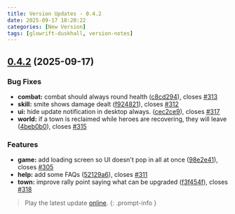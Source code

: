 ```yaml
---
title: Version Updates - 0.4.2
date: 2025-09-17 18:20:22
categories: [New Version]
tags: [glowrift-duskhall, version-notes]
---
```



## [0.4.2](https://github.com/felfhenor/glowrift-duskhall/compare/v0.4.1...v0.4.2) (2025-09-17)


### Bug Fixes

* **combat:** combat should always round health ([c8cd294](https://github.com/felfhenor/glowrift-duskhall/commit/c8cd2945a75d83eac1572d671a039914a178e724)), closes [#313](https://github.com/felfhenor/glowrift-duskhall/issues/313)
* **skill:** smite shows damage dealt ([f924821](https://github.com/felfhenor/glowrift-duskhall/commit/f9248218c630f156436d45f59974725df70efbfc)), closes [#312](https://github.com/felfhenor/glowrift-duskhall/issues/312)
* **ui:** hide update notification in desktop always. ([cec2ce9](https://github.com/felfhenor/glowrift-duskhall/commit/cec2ce90fe0865816efe80e231602f5ecd141cf1)), closes [#317](https://github.com/felfhenor/glowrift-duskhall/issues/317)
* **world:** if a town is reclaimed while heroes are recovering, they will leave ([4beb0b0](https://github.com/felfhenor/glowrift-duskhall/commit/4beb0b0533b823b4376323b9b5f3ac8131962351)), closes [#315](https://github.com/felfhenor/glowrift-duskhall/issues/315)


### Features

* **game:** add loading screen so UI doesn't pop in all at once ([98e2e41](https://github.com/felfhenor/glowrift-duskhall/commit/98e2e414b0f03ab5106bc3acd59f33d741edf7c9)), closes [#305](https://github.com/felfhenor/glowrift-duskhall/issues/305)
* **help:** add some FAQs ([52129a6](https://github.com/felfhenor/glowrift-duskhall/commit/52129a6406a3e1953cc7e2619d8bf7afdab0a05c)), closes [#311](https://github.com/felfhenor/glowrift-duskhall/issues/311)
* **town:** improve rally point saying what can be upgraded ([f3f454f](https://github.com/felfhenor/glowrift-duskhall/commit/f3f454fc9e5804a283a0a5a3f4fde90c8cd118a7)), closes [#318](https://github.com/felfhenor/glowrift-duskhall/issues/318)





> Play the latest update [online](https://glowriftduskhall.felfhenor.com).
{: .prompt-info }
